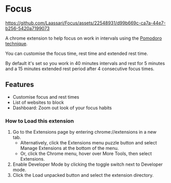 # Focus

https://github.com/Laassari/Focus/assets/22548931/d99b669c-ca7a-44e7-b256-5420a7199073


A chrome extension to help focus on work in intervals using the [Pomodoro technique](https://en.wikipedia.org/wiki/Pomodoro_Technique).

You can customise the focus time, rest time and extended rest time.

By default it's set so you work in 40 minutes intervals and rest for 5 minutes and a 15 minutes extended rest period after 4 consecutive focus times.

## Features

* Customise focus and rest times
* List of websites to block
* Dashboard: Zoom out look of your focus habits

### How to Load this extension
1) Go to the Extensions page by entering chrome://extensions in a new tab.
    * Alternatively, click the Extensions menu puzzle button and select Manage Extensions at the bottom of the menu.
    * Or, click the Chrome menu, hover over More Tools, then select Extensions.
2) Enable Developer Mode by clicking the toggle switch next to Developer mode.
3) Click the Load unpacked button and select the extension directory.
